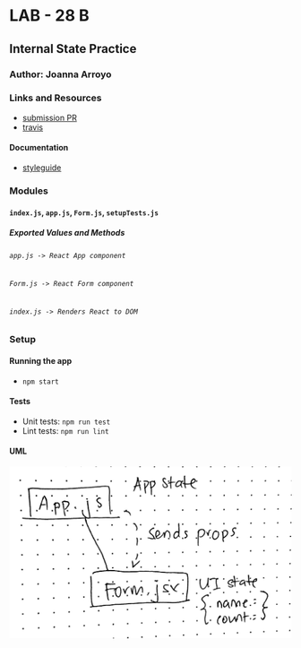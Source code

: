 # LAB - 28 B

## Internal State Practice

### Author: Joanna Arroyo

### Links and Resources
* [submission PR](https://github.com/joanna-401-advanced-javascript/lab-28-internal-state/pull/1)
* [travis](https://travis-ci.com/joanna-401-advanced-javascript/lab-28-internal-state)

#### Documentation
* [styleguide](http://localhost:6060/)

### Modules
#### `index.js`, `app.js`, `Form.js`, `setupTests.js`
##### Exported Values and Methods

###### `app.js -> React App component`
###### `Form.js -> React Form component`
###### `index.js -> Renders React to DOM`

### Setup
#### Running the app
* `npm start`
  
#### Tests
* Unit tests: `npm run test`
* Lint tests: `npm run lint`

#### UML
![UML Image](./assets/uml.jpg)